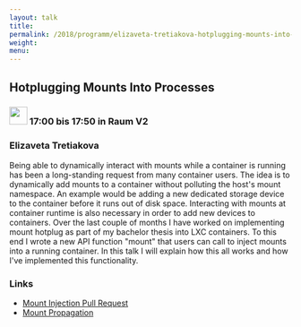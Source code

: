 ```yaml
---
layout: talk
title:
permalink: /2018/programm/elizaveta-tretiakova-hotplugging-mounts-into-processes/
weight:
menu:
---
```

## Hotplugging Mounts Into Processes

### <img height = "32" src="../../../images/talk.svg"> 17:00 bis 17:50 in Raum V2

### Elizaveta Tretiakova

Being able to dynamically interact with mounts while a container is running has been a long-standing request from many container users. The idea is to dynamically add mounts to a container without polluting the host's mount namespace. An example would be adding a new dedicated storage device to the container before it runs out of disk space. Interacting with mounts at container runtime is also necessary in order to add new devices to containers. Over the last couple of months I have worked on implementing mount hotplug as part of my bachelor thesis into LXC containers. To this end I wrote a new API function "mount" that users can call to inject mounts into a running container. In this talk I will explain how this all works and how I've implemented this functionality.

### Links

- <a href="https://github.com/lxc/lxc/pull/2300" target="_blank">Mount Injection Pull Request</a>
- <a href="https://www.kernel.org/doc/Documentation/filesystems/sharedsubtree.txt" target="_blank">Mount Propagation</a>